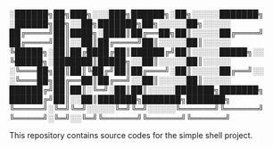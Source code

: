 ░██████╗██╗███╗░░░███╗██████╗░██╗░░░░░███████╗  ░██████╗██╗░░██╗███████╗██╗░░░░░██╗░░░░░
██╔════╝██║████╗░████║██╔══██╗██║░░░░░██╔════╝  ██╔════╝██║░░██║██╔════╝██║░░░░░██║░░░░░
╚█████╗░██║██╔████╔██║██████╔╝██║░░░░░█████╗░░  ╚█████╗░███████║█████╗░░██║░░░░░██║░░░░░
░╚═══██╗██║██║╚██╔╝██║██╔═══╝░██║░░░░░██╔══╝░░  ░╚═══██╗██╔══██║██╔══╝░░██║░░░░░██║░░░░░
██████╔╝██║██║░╚═╝░██║██║░░░░░███████╗███████╗  ██████╔╝██║░░██║███████╗███████╗███████╗
╚═════╝░╚═╝╚═╝░░░░░╚═╝╚═╝░░░░░╚══════╝╚══════╝  ╚═════╝░╚═╝░░╚═╝╚══════╝╚══════╝╚══════╝

This repository contains source codes for the simple shell project.